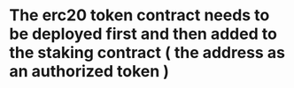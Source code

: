# The erc20 token contract needs to be deployed first and then added to the staking contract ( the address as an authorized token )